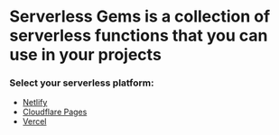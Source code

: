 # Serverless Gems is a collection of serverless functions that you can use in your projects

### Select your serverless platform:

- [Netlify](https://serverless-gems.netlify.app/)
- [Cloudflare Pages](https://serverless-gems.pages.dev/)
- [Vercel](https://serverless-gems.vercel.app/)
